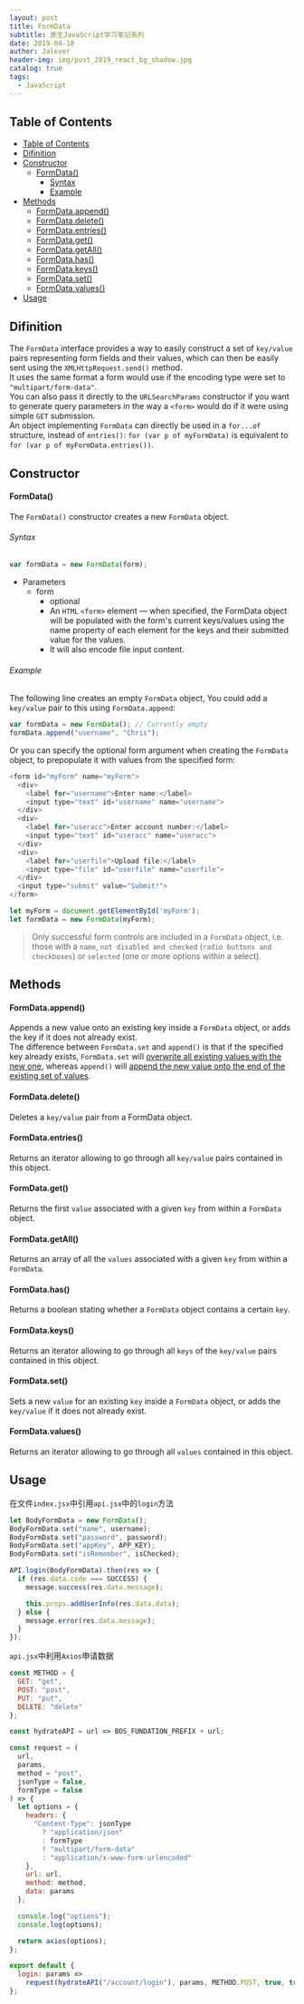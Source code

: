 ```yaml
---
layout: post
title: FormData
subtitle: 原生JavaScript学习笔记系列
date: 2019-04-10
author: Jalever
header-img: img/post_2019_react_bg_shadow.jpg
catalog: true
tags:
  - JavaScript
---
```


## Table of Contents

- [Table of Contents](#table-of-contents)
- [Difinition](#difinition)
- [Constructor](#constructor)
    - [FormData()](#formdata)
        - [Syntax](#syntax)
        - [Example](#example)
- [Methods](#methods)
    - [FormData.append()](#formdataappend)
    - [FormData.delete()](#formdatadelete)
    - [FormData.entries()](#formdataentries)
    - [FormData.get()](#formdataget)
    - [FormData.getAll()](#formdatagetall)
    - [FormData.has()](#formdatahas)
    - [FormData.keys()](#formdatakeys)
    - [FormData.set()](#formdataset)
    - [FormData.values()](#formdatavalues)
- [Usage](#usage)

## Difinition

The `FormData` interface provides a way to easily construct a set of `key/value` pairs representing form fields and their values, which can then be easily sent using the `XMLHttpRequest.send()` method.<br>
It uses the same format a form would use if the encoding type were set to `"multipart/form-data"`.<br>
You can also pass it directly to the `URLSearchParams` constructor if you want to generate query parameters in the way a `<form>` would do if it were using simple `GET` submission.<br>
An object implementing `FormData` can directly be used in a `for...of` structure, instead of `entries()`: `for (var p of myFormData)` is equivalent to `for (var p of myFormData.entries())`.

## Constructor

#### FormData()

The `FormData()` constructor creates a new `FormData` object.

###### Syntax

```javascript
var formData = new FormData(form);
```

- Parameters
  - form
    - optional
    - An `HTML` `<form>` element — when specified, the FormData object will be populated with the form's current keys/values using the name property of each element for the keys and their submitted value for the values.<br>
    - It will also encode file input content.

###### Example

The following line creates an empty `FormData` object, You could add a `key/value` pair to this using `FormData.append`:

```javascript
var formData = new FormData(); // Currently empty
formData.append("username", "Chris");
```

Or you can specify the optional form argument when creating the `FormData` object, to prepopulate it with values from the specified form:

```javascript
<form id="myForm" name="myForm">
  <div>
    <label for="username">Enter name:</label>
    <input type="text" id="username" name="username">
  </div>
  <div>
    <label for="useracc">Enter account number:</label>
    <input type="text" id="useracc" name="useracc">
  </div>
  <div>
    <label for="userfile">Upload file:</label>
    <input type="file" id="userfile" name="userfile">
  </div>
  <input type="submit" value="Submit!">
</form>

let myForm = document.getElementById('myForm');
let formData = new FormData(myForm);
```

> Only successful form controls are included in a `FormData` object, i.e. those with a `name`, `not disabled and checked` (`radio buttons and checkboxes`) or `selected` (one or more options within a select).

## Methods

#### FormData.append()

Appends a new value onto an existing key inside a `FormData` object, or adds the key if it does not already exist.<br>
The difference between `FormData.set` and `append()` is that if the specified key already exists, `FormData.set` will <ins>overwrite all existing values with the new one</ins>, whereas `append()` will <ins>append the new value onto the end of the existing set of values</ins>.

#### FormData.delete()

Deletes a `key/value` pair from a FormData object.

#### FormData.entries()

Returns an iterator allowing to go through all `key/value` pairs contained in this object.

#### FormData.get()

Returns the first `value` associated with a given `key` from within a `FormData` object.

#### FormData.getAll()

Returns an array of all the `values` associated with a given `key` from within a `FormData`.

#### FormData.has()

Returns a boolean stating whether a `FormData` object contains a certain `key`.

#### FormData.keys()

Returns an iterator allowing to go through all `keys` of the `key/value` pairs contained in this object.

#### FormData.set()

Sets a new `value` for an existing `key` inside a `FormData` object, or adds the `key/value` if it does not already exist.

#### FormData.values()

Returns an iterator allowing to go through all `values` contained in this object.

## Usage

在文件`index.jsx`中引用`api.jsx`中的`login`方法

```javascript
let BodyFormData = new FormData();
BodyFormData.set("name", username);
BodyFormData.set("password", password);
BodyFormData.set("appKey", APP_KEY);
BodyFormData.set("isRemember", isChecked);

API.login(BodyFormData).then(res => {
  if (res.data.code === SUCCESS) {
    message.success(res.data.message);

    this.props.addUserInfo(res.data.data);
  } else {
    message.error(res.data.message);
  }
});
```

`api.jsx`中利用`Axios`申请数据

```javascript
const METHOD = {
  GET: "get",
  POST: "post",
  PUT: "put",
  DELETE: "delete"
};

const hydrateAPI = url => BOS_FUNDATION_PREFIX + url;

const request = (
  url,
  params,
  method = "post",
  jsonType = false,
  formType = false
) => {
  let options = {
    headers: {
      "Content-Type": jsonType
        ? "application/json"
        : formType
        ? "multipart/form-data"
        : "application/x-www-form-urlencoded"
    },
    url: url,
    method: method,
    data: params
  };

  console.log("options");
  console.log(options);

  return axios(options);
};

export default {
  login: params =>
    request(hydrateAPI("/account/login"), params, METHOD.POST, true, true)
};
```
